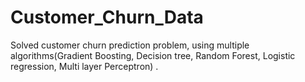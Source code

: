 # Customer_Churn_Data

Solved customer churn prediction problem, using multiple algorithms(Gradient Boosting, Decision tree, Random Forest, Logistic regression, Multi layer Perceptron) . 
